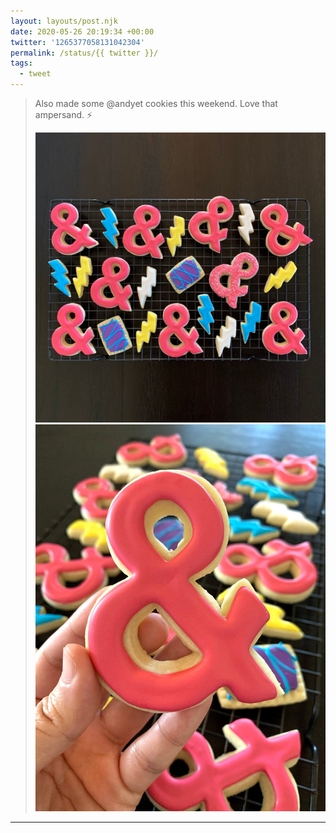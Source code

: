 ```yaml
---
layout: layouts/post.njk
date: 2020-05-26 20:19:34 +00:00
twitter: '1265377058131042304'
permalink: /status/{{ twitter }}/
tags: 
  - tweet
---
```


> Also made some @andyet cookies this weekend. Love that ampersand. ⚡ 
> 
> ![Iced sugar cookies in the shape of bright pink ampersands, yellow, white, and blue lightning bolts, and berry Pop Tarts.](/img/1265377058131042304-EY-FN_pUwAArKNE.jpg)
> ![Closeup of an ampersand cookie.](/img/1265377058131042304-EY-FOlsU8AEw9fn.jpg)

---
